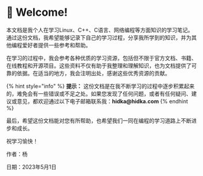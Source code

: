 # 👋 Welcome!

本文档是我个人在学习Linux、C++、C语言、网络编程等方面知识的学习笔记。通过这份文档，我希望能够记录下自己的学习过程，分享我所学到的知识，并为其他编程爱好者提供一些参考和帮助。

在学习的过程中，我会参考各种优质的学习资源，包括但不限于官方文档、书籍、在线教程和开源项目。这些资料不仅有助于我整理和理解知识，也为文档提供了可靠的依据。在适当的地方，我会注明出处，感谢这些优秀资源的贡献。

{% hint style="info" %} 
**提示：** 这份文档是在我不断学习的过程中逐步积累起来的，难免会有一些错误或不足之处。如果您发现了任何问题，或者有任何疑问、建议或意见，都欢迎通过以下电子邮箱联系我：__hidka@hidka.com__
{% endhint %}

最后，希望这份文档能对您有所帮助，也希望我们一同在编程的学习道路上不断进步和成长。

祝学习愉快！

作者：杨

日期：2023年5月1日
